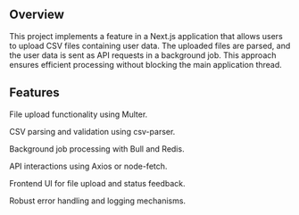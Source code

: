 ## Overview

This project implements a feature in a Next.js application that allows users to upload CSV files containing user data. The uploaded files are parsed, and the user data is sent as API requests in a background job. This approach ensures efficient processing without blocking the main application thread.

## Features

File upload functionality using Multer.

CSV parsing and validation using csv-parser.

Background job processing with Bull and Redis.

API interactions using Axios or node-fetch.

Frontend UI for file upload and status feedback.

Robust error handling and logging mechanisms.
